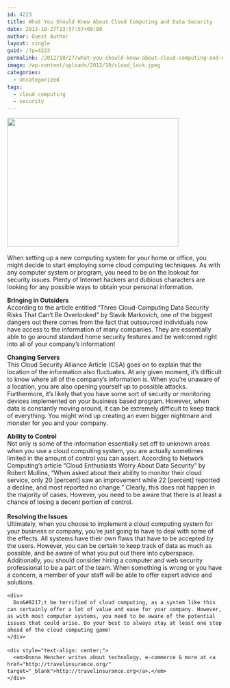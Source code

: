 ```yaml
---
id: 4223
title: What You Should Know About Cloud Computing and Data Security
date: 2012-10-27T23:57:57+00:00
author: Guest Author
layout: single
guid: /?p=4223
permalink: /2012/10/27/what-you-should-know-about-cloud-computing-and-data-security/
image: /wp-content/uploads/2012/10/cloud_lock.jpeg
categories:
  - Uncategorized
tags:
  - cloud computing
  - security
---
```

[<img class="aligncenter size-full wp-image-4228" title="cloud_lock" src="/wp-content/uploads/2012/10/cloud_lock.jpeg" alt="" width="400" height="300" srcset="/wp-content/uploads/2012/10/cloud_lock.jpeg 400w, /wp-content/uploads/2012/10/cloud_lock-300x225.jpeg 300w, /wp-content/uploads/2012/10/cloud_lock-180x135.jpeg 180w, /wp-content/uploads/2012/10/cloud_lock-360x270.jpeg 360w" sizes="(max-width: 400px) 100vw, 400px" />](/wp-content/uploads/2012/10/cloud_lock.jpeg)

When setting up a new computing system for your home or office, you might decide to start employing some cloud computing techniques. As with any computer system or program, you need to be on the lookout for security issues. Plenty of Internet hackers and dubious characters are looking for any possible ways to obtain your personal information.

<div>
  <strong>Bringing in Outsiders</strong><br /> According to the article entitled &#8220;Three Cloud-Computing Data Security Risks That Can&#8217;t Be Overlooked&#8221; by Slavik Markovich, one of the biggest dangers out there comes from the fact that outsourced individuals now have access to the information of many companies. They are essentially able to go around standard home security features and be welcomed right into all of your company&#8217;s information!</p> 
  
  <p>
    <strong>Changing Servers</strong><br /> This Cloud Security Alliance Article (CSA) goes on to explain that the location of the information also fluctuates. At any given moment, it&#8217;s difficult to know where all of the company&#8217;s information is. When you&#8217;re unaware of a location, you are also opening yourself up to possible attacks. Furthermore, it&#8217;s likely that you have some sort of security or monitoring devices implemented on your business based program. However, when data is constantly moving around, it can be extremely difficult to keep track of everything. You might wind up creating an even bigger nightmare and monster for you and your company.
  </p>
  
  <p>
    <strong>Ability to Control</strong><br /> Not only is some of the information essentially set off to unknown areas when you use a cloud computing system, you are actually sometimes limited in the amount of control you can assert. According to Network Computing&#8217;s article &#8220;Cloud Enthusiasts Worry About Data Security&#8221; by Robert Mullins, &#8220;When asked about their ability to monitor their cloud service, only 20 [percent] saw an improvement while 22 [percent] reported a decline, and most reported no change.&#8221; Clearly, this does not happen in the majority of cases. However, you need to be aware that there is at least a chance of losing a decent portion of control.<br /> <strong><br /> Resolving the Issues</strong><br /> Ultimately, when you choose to implement a cloud computing system for your business or company, you&#8217;re just going to have to deal with some of the effects. All systems have their own flaws that have to be accepted by the users. However, you can be certain to keep track of data as much as possible, and be aware of what you put out there into cyberspace. Additionally, you should consider hiring a computer and web security professional to be a part of the team. When something is wrong or you have a concern, a member of your staff will be able to offer expert advice and solutions.</div> 
    
    <div>
      Don&#8217;t be terrified of cloud computing, as a system like this can certainly offer a lot of value and ease for your company. However, as with most computer systems, you need to be aware of the potential issues that could arise. Do your best to always stay at least one step ahead of the cloud computing game!
    </div>
    
    <div style="text-align: center;">
      <em>Donna Mencher writes about technology, e-commerce & more at <a href="http://travelinsurance.org/" target="_blank">http://travelinsurance.org</a>.</em>
    </div>
